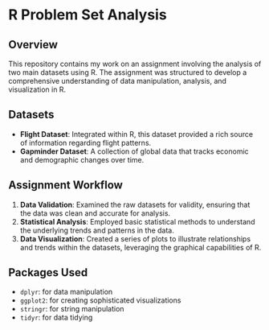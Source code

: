 # R Problem Set Analysis

## Overview

This repository contains my work on an assignment involving the analysis of two main datasets using R. The assignment was structured to develop a comprehensive understanding of data manipulation, analysis, and visualization in R.

## Datasets

- **Flight Dataset**: Integrated within R, this dataset provided a rich source of information regarding flight patterns.
- **Gapminder Dataset**: A collection of global data that tracks economic and demographic changes over time.

## Assignment Workflow

1. **Data Validation**: Examined the raw datasets for validity, ensuring that the data was clean and accurate for analysis.
2. **Statistical Analysis**: Employed basic statistical methods to understand the underlying trends and patterns in the data.
3. **Data Visualization**: Created a series of plots to illustrate relationships and trends within the datasets, leveraging the graphical capabilities of R.

## Packages Used

- `dplyr`: for data manipulation
- `ggplot2`: for creating sophisticated visualizations
- `stringr`: for string manipulation
- `tidyr`: for data tidying

